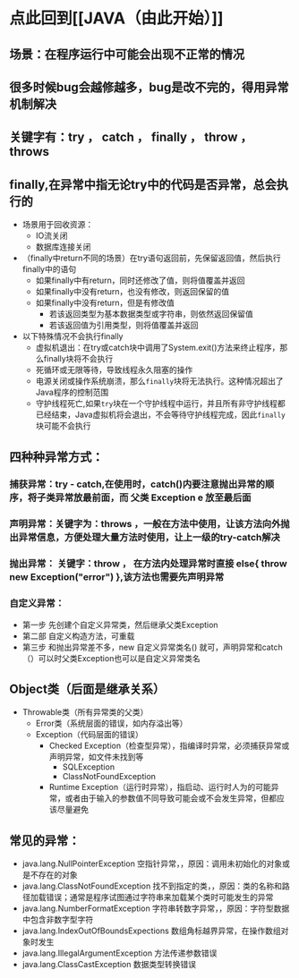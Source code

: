 # 点此回到[[JAVA（由此开始）]]
## 场景：在程序运行中可能会出现不正常的情况

## 很多时候bug会越修越多，bug是改不完的，得用异常机制解决

## 关键字有：try ， catch ， finally ， throw ， throws

## finally,在异常中指无论try中的代码是否异常，总会执行的
- 场景用于回收资源：
	- IO流关闭
	- 数据库连接关闭
- （finally中return不同的场景）在try语句返回前，先保留返回值，然后执行finally中的语句
	- 如果finally中有return，同时还修改了值，则将值覆盖并返回
	- 如果finally中没有return，也没有修改，则返回保留的值
	- 如果finally中没有return，但是有修改值
		- 若该返回类型为基本数据类型或字符串，则依然返回保留值
		- 若该返回值为引用类型，则将值覆盖并返回
- 以下特殊情况不会执行finally
	- 虚拟机退出：在try或catch块中调用了System.exit()方法来终止程序，那么finally块将不会执行
	- 死循环或无限等待，导致线程永久阻塞的操作
	- 电源关闭或操作系统崩溃，那么`finally`块将无法执行。这种情况超出了Java程序的控制范围
	- 守护线程死亡,如果`try`块在一个守护线程中运行，并且所有非守护线程都已经结束，Java虚拟机将会退出，不会等待守护线程完成，因此`finally`块可能不会执行

## 四种种异常方式：
### 捕获异常：try - catch,在使用时，catch()内要注意抛出异常的顺序，将子类异常放最前面，而  父类 Exception e  放至最后面

### 声明异常：关键字为：throws  ，一般在方法中使用，让该方法向外抛出异常信息，方便处理大量方法时使用，让上一级的try-catch解决

### 抛出异常： 关键字：throw ， 在方法内处理异常时直接  else{ throw new Exception("error") },该方法也需要先声明异常

### 自定义异常：
- 第一步   先创建个自定义异常类，然后继承父类Exception
- 第二部   自定义构造方法，可重载
- 第三步   和抛出异常差不多，new 自定义异常类名()    就可，声明异常和catch（）可以时父类Exception也可以是自定义异常类名

## Object类（后面是继承关系）
- Throwable类（所有异常类的父类）
	- Error类（系统层面的错误，如内存溢出等）
	- Exception（代码层面的错误）
		- Checked Exception（检查型异常），指编译时异常，必须捕获异常或声明异常，如文件未找到等
			- SQLException
			- ClassNotFoundException
		- Runtime Exception（运行时异常），指启动、运行时人为的可能异常，或者由于输入的参数值不同导致可能会或不会发生异常，但都应该尽量避免


## 常见的异常：
- java.lang.NullPointerException   空指针异常，，原因：调用未初始化的对象或是不存在的对象
- java.lang.ClassNotFoundException   找不到指定的类，，原因：类的名称和路径加载错误；通常是程序试图通过字符串来加载某个类时可能发生的异常
- java.lang.NumberFormatException   字符串转数字异常，，原因：字符型数据中包含非数字型字符
- java.lang.IndexOutOfBoundsExpections  数组角标越界异常，在操作数组对象时发生
- java.lang.IllegalArgumentException  方法传递参数错误
- java.lang.ClassCastException   数据类型转换错误